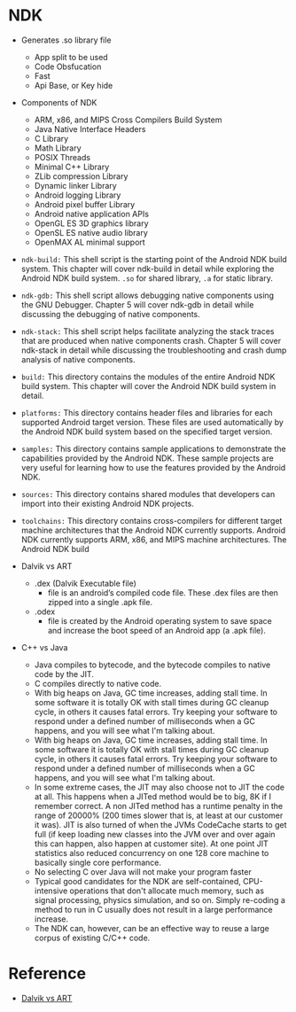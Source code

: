 # NDK

- Generates .so library file
    - App split to be used 
    - Code Obsfucation
    - Fast
    - Api Base, or Key hide

- Components of NDK
    - ARM, x86, and MIPS Cross Compilers Build System
    - Java Native Interface Headers
    - C Library
    - Math Library
    - POSIX Threads
    - Minimal C++ Library
    - ZLib compression Library  
    - Dynamic linker Library
    - Android logging Library
    - Android pixel buffer Library
    - Android native application APIs
    - OpenGL ES 3D graphics library
    - OpenSL ES native audio library
    - OpenMAX AL minimal support

- `ndk-build:` This shell script is the starting point of the Android NDK build system. This chapter will cover ndk-build in detail while exploring the Android NDK build system. `.so` for shared library, `.a` for static library.

- `ndk-gdb:` This shell script allows debugging native components using the GNU Debugger. Chapter 5 will cover ndk-gdb in detail while discussing the debugging of native components.

- `ndk-stack:` This shell script helps facilitate analyzing the stack traces that are produced when native components crash. Chapter 5 will cover ndk-stack in detail while discussing the troubleshooting and crash dump analysis of native components.

- `build:` This directory contains the modules of the entire Android NDK build system. This chapter will cover the Android NDK build system in detail.

- `platforms:` This directory contains header files and libraries for each supported Android target version. These files are used automatically by the Android NDK build system based on the specified target version.

- `samples:` This directory contains sample applications to demonstrate the capabilities provided by the Android NDK. These sample projects are very useful for learning how to use the features provided by the Android NDK.

- `sources:` This directory contains shared modules that developers can import into their existing Android NDK projects.

- `toolchains:` This directory contains cross-compilers for different target machine architectures that the Android NDK currently supports. Android NDK currently supports ARM, x86, and MIPS machine architectures. The Android NDK build

- Dalvik vs ART
    - .dex (Dalvik Executable file) 
        - file is an android’s compiled code file. These .dex files are then zipped into a single .apk file.
    - .odex
        - file is created by the Android operating system to save space and increase the boot speed of an Android app (a .apk file).


- C++ vs Java
    - Java compiles to bytecode, and the bytecode compiles to native code by the JIT.
    - C compiles directly to native code.
    - With big heaps on Java, GC time increases, adding stall time. In some software it is totally OK with stall times during GC cleanup cycle, in others it causes fatal errors. Try keeping your software to respond under a defined number of milliseconds when a GC happens, and you will see what I'm talking about.
    - With big heaps on Java, GC time increases, adding stall time. In some software it is totally OK with stall times during GC cleanup cycle, in others it causes fatal errors. Try keeping your software to respond under a defined number of milliseconds when a GC happens, and you will see what I'm talking about.
    - In some extreme cases, the JIT may also choose not to JIT the code at all. This happens when a JITed method would be to big, 8K if I remember correct. A non JITed method has a runtime penalty in the range of 20000% (200 times slower that is, at least at our customer it was). JIT is also turned of when the JVMs CodeCache starts to get full (if keep loading new classes into the JVM over and over again this can happen, also happen at customer site). At one point JIT statistics also reduced concurrency on one 128 core machine to basically single core performance.
    - No selecting C over Java will not make your program faster
    - Typical good candidates for the NDK are self-contained, CPU-intensive operations that don't allocate much memory, such as signal processing, physics simulation, and so on. Simply re-coding a method to run in C usually does not result in a large performance increase.
    - The NDK can, however, can be an effective way to reuse a large corpus of existing C/C++ code.



# Reference
- [Dalvik vs ART](https://www.geeksforgeeks.org/difference-between-dalvik-and-art-in-android/)